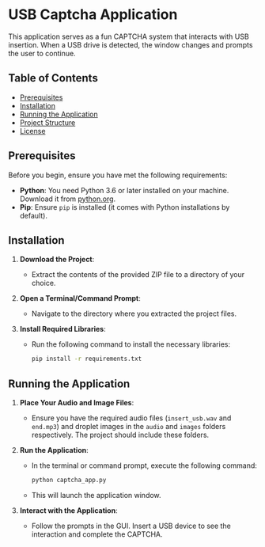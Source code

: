 # USB Captcha Application

This application serves as a fun CAPTCHA system that interacts with USB insertion. When a USB drive is detected, the window changes and prompts the user to continue.

## Table of Contents

- [Prerequisites](#prerequisites)
- [Installation](#installation)
- [Running the Application](#running-the-application)
- [Project Structure](#project-structure)
- [License](#license)

## Prerequisites

Before you begin, ensure you have met the following requirements:

- **Python**: You need Python 3.6 or later installed on your machine. Download it from [python.org](https://www.python.org/downloads/).
- **Pip**: Ensure `pip` is installed (it comes with Python installations by default).

## Installation

1. **Download the Project**:
   - Extract the contents of the provided ZIP file to a directory of your choice.

2. **Open a Terminal/Command Prompt**:
   - Navigate to the directory where you extracted the project files.

3. **Install Required Libraries**:
   - Run the following command to install the necessary libraries:
     ```bash
     pip install -r requirements.txt
     ```

## Running the Application

1. **Place Your Audio and Image Files**:
   - Ensure you have the required audio files (`insert_usb.wav` and `end.mp3`) and droplet images in the `audio` and `images` folders respectively. The project should include these folders.

2. **Run the Application**:
   - In the terminal or command prompt, execute the following command:
     ```bash
     python captcha_app.py
     ```
   - This will launch the application window.

3. **Interact with the Application**:
   - Follow the prompts in the GUI. Insert a USB device to see the interaction and complete the CAPTCHA.

